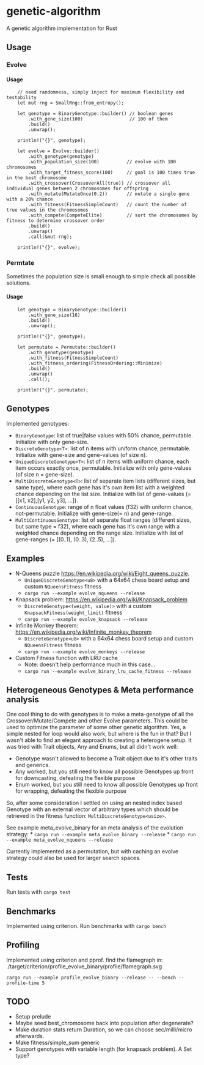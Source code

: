 # genetic-algorithm
A genetic algorithm implementation for Rust

## Usage

### Evolve

#### Usage
```
    // need randomness, simply inject for maximum flexibility and testability
    let mut rng = SmallRng::from_entropy();

    let genotype = BinaryGenotype::builder() // boolean genes
        .with_gene_size(100)                 // 100 of them
        .build()
        .unwrap();

    println!("{}", genotype);

    let evolve = Evolve::builder()
        .with_genotype(genotype)
        .with_population_size(100)          // evolve with 100 chromosomes
        .with_target_fitness_score(100)     // goal is 100 times true in the best chromosome
        .with_crossover(CrossoverAll(true)) // crossover all individual genes between 2 chromosomes for offspring
        .with_mutate(MutateOnce(0.2))       // mutate a single gene with a 20% chance
        .with_fitness(FitnessSimpleCount)   // count the number of true values in the chromosomes
        .with_compete(CompeteElite)         // sort the chromosomes by fitness to determine crossover order
        .build()
        .unwrap()
        .call(&mut rng);

    println!("{}", evolve);
```

### Permtate
Sometimes the population size is small enough to simple check all possible solutions.

#### Usage
```
    let genotype = BinaryGenotype::builder()
        .with_gene_size(16)
        .build()
        .unwrap();

    println!("{}", genotype);

    let permutate = Permutate::builder()
        .with_genotype(genotype)
        .with_fitness(FitnessSimpleCount)
        .with_fitness_ordering(FitnessOrdering::Minimize)
        .build()
        .unwrap()
        .call();

    println!("{}", permutate);
```


## Genotypes
Implemented genotypes:

* `BinaryGenotype`: list of true|false values with 50% chance, permutable. Initialize with only gene-size.
* `DiscreteGenotype<T>`: list of n items with uniform chance, permutable. Initialize with gene-size and gene-values (of size n).
* `UniqueDiscreteGenotype<T>`: list of n items with uniform chance, each item occurs exactly once, permutable. Initialize with only gene-values (of size n = gene-size).
* `MultiDiscreteGenotype<T>`: list of separate item lists (different sizes, but same type), where each gene has it's own item list with a weighted chance depending on the list size. Initialize with list of gene-values (= [[x1, x2],[y1, y2, y3], ...]).
* `ContinuousGenotype`: range of n float values (f32) with uniform chance, not-permutable. Initialize with gene-size(= n) and gene-range.
* `MultiContinuousGenotype`: list of separate float ranges (different sizes, but same type = f32), where each gene has it's own range with a weighted chance depending on the range size. Initialize with list of gene-ranges (= [(0..1), (0..3), (2..5), ...]).

## Examples

* N-Queens puzzle https://en.wikipedia.org/wiki/Eight_queens_puzzle.
    * `UniqueDiscreteGenotype<u8>` with a 64x64 chess board setup and custom `NQueensFitness` fitness
    * `cargo run --example evolve_nqueens --release`
* Knapsack problem: https://en.wikipedia.org/wiki/Knapsack_problem 
    * `DiscreteGenotype<(weight, value)>` with a custom `KnapsackFitness(weight_limit)` fitness
    * `cargo run --example evolve_knapsack --release`
* Infinite Monkey theorem: https://en.wikipedia.org/wiki/Infinite_monkey_theorem 
    * `DiscreteGenotype<u8>` with a 64x64 chess board setup and custom `NQueensFitness` fitness
    * `cargo run --example evolve_monkeys --release`
* Custom Fitness function with LRU cache
    * Note: doesn't help performance much in this case...
    * `cargo run --example evolve_binary_lru_cache_fitness --release`

## Heterogeneous Genotypes & Meta performance analysis

One cool thing to do with genotypes is to make a meta-genotype of all the Crossover/Mutate/Compete and other Evolve parameters. This could be used to optimize the parameter of some other genetic algorithm.
Yes, a simple nested for loop would also work, but where is the fun in that?
But I wasn't able to find an elegant approach to creating a heterogene setup. It was tried with Trait objects, Any and Enums, but all didn't work well:

* Genotype wasn't allowed to become a Trait object due to it's other traits and generics.
* Any worked, but you still need to know all possible Genotypes up front for downcasting, defeating the flexible purpose
* Enum worked, but you still need to know all possible Genotypes up front for wrapping, defeating the flexible purpose

So, after some consideration I settled on using an nested index based Genotype with an external vector of arbitrary types which should be retrieved in the fitness function: `MultiDiscreteGenotype<usize>`.

See example meta_evolve_binary for an meta analysis of the evolution strategy:
    * `cargo run --example meta_evolve_binary --release`
    * `cargo run --example meta_evolve_nqueens --release`

Currently implemented as a permutation, but with caching an evolve strategy could also be used for larger search spaces.

## Tests
Run tests with `cargo test`

## Benchmarks
Implemented using criterion.
Run benchmarks with `cargo bench`

## Profiling
Implemented using criterion and pprof. find the flamegraph in: ./target/criterion/profile_evolve_binary/profile/flamegraph.svg

`cargo run --example profile_evolve_binary --release -- --bench --profile-time 5`

## TODO
* Setup prelude
* Maybe seed best_chromosome back into population after degenerate?
* Make duration stats return Duration, so we can choose sec/milli/micro afterwards.
* Make fitness/simple_sum generic
* Support genotypes with variable length (for knapsack problem). A Set type?
